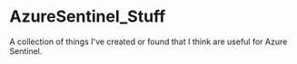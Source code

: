 # AzureSentinel_Stuff
A collection of things I've created or found that I think are useful for Azure Sentinel.
